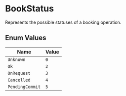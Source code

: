 # BookStatus

Represents the possible statuses of a booking operation.

## Enum Values

| Name | Value |
|------|-------|
| `Unknown` | `0` |
| `Ok` | `2` |
| `OnRequest` | `3` |
| `Cancelled` | `4` |
| `PendingCommit` | `5` |
